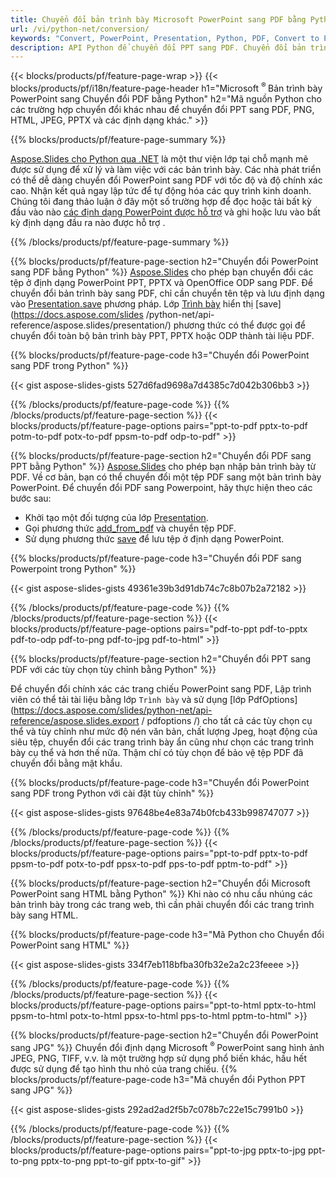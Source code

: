 ```yaml
---
title: Chuyển đổi bản trình bày Microsoft PowerPoint sang PDF bằng Python
url: /vi/python-net/conversion/
keywords: "Convert, PowerPoint, Presentation, Python, PDF, Convert to PDF, PPT to PDF"
description: API Python để chuyển đổi PPT sang PDF. Chuyển đổi bản trình bày sang JPG, PNG và các định dạng khác bằng Python.
---
```


{{< blocks/products/pf/feature-page-wrap >}}
{{< blocks/products/pf/i18n/feature-page-header h1="Microsoft <sup> ® </sup> Bản trình bày PowerPoint sang Chuyển đổi PDF bằng Python" h2="Mã nguồn Python cho các trường hợp chuyển đổi khác nhau để chuyển đổi PPT sang PDF, PNG, HTML, JPEG, PPTX và các định dạng khác." >}}

{{% blocks/products/pf/feature-page-summary %}}

[Aspose.Slides cho Python qua .NET](https://products.aspose.com/slides/vi/python-net/) là một thư viện lớp tại chỗ mạnh mẽ được sử dụng để xử lý và làm việc với các bản trình bày. Các nhà phát triển có thể dễ dàng chuyển đổi PowerPoint sang PDF với tốc độ và độ chính xác cao. Nhận kết quả ngay lập tức để tự động hóa các quy trình kinh doanh. Chúng tôi đang thảo luận ở đây một số trường hợp để đọc hoặc tải bất kỳ đầu vào nào [các định dạng PowerPoint được hỗ trợ](https://docs.aspose.com/slides/python-net/supported-file-formats/) và ghi hoặc lưu vào bất kỳ định dạng đầu ra nào được hỗ trợ . 

{{% /blocks/products/pf/feature-page-summary  %}}

{{% blocks/products/pf/feature-page-section  h2="Chuyển đổi PowerPoint sang PDF bằng Python" %}}
[Aspose.Slides](https://products.aspose.com/slides/vi/python-net/) cho phép bạn chuyển đổi các tệp ở định dạng PowerPoint PPT, PPTX và OpenOffice ODP sang PDF. Để chuyển đổi bản trình bày sang PDF, chỉ cần chuyển tên tệp và lưu định dạng vào [Presentation.save](https://docs.aspose.com/slides/python-net/api-reference/aspose.slides/presentation/) phương pháp. Lớp [Trình bày](https://docs.aspose.com/slides/python-net/api-reference/aspose.slides/presentation/) hiển thị [save](https://docs.aspose.com/slides /python-net/api-reference/aspose.slides/presentation/) phương thức có thể được gọi để chuyển đổi toàn bộ bản trình bày PPT, PPTX hoặc ODP thành tài liệu PDF.

{{% blocks/products/pf/feature-page-code h3="Chuyển đổi PowerPoint sang PDF trong Python" %}}

{{< gist aspose-slides-gists 527d6fad9698a7d4385c7d042b306bb3 >}}

{{% /blocks/products/pf/feature-page-code  %}}
{{% /blocks/products/pf/feature-page-section %}}
{{< blocks/products/pf/feature-page-options pairs="ppt-to-pdf pptx-to-pdf potm-to-pdf potx-to-pdf ppsm-to-pdf odp-to-pdf" >}}

{{% blocks/products/pf/feature-page-section  h2="Chuyển đổi PDF sang PPT bằng Python" %}}
[Aspose.Slides](https://products.aspose.com/slides/vi/python-net/) cho phép bạn nhập bản trình bày từ PDF. Về cơ bản, bạn có thể chuyển đổi một tệp PDF sang một bản trình bày PowerPoint. Để chuyển đổi PDF sang Powerpoint, hãy thực hiện theo các bước sau:
- Khởi tạo một đối tượng của lớp [Presentation](https://docs.aspose.com/slides/python-net/api-reference/aspose.slides/presentation/).
- Gọi phương thức [add_from_pdf](https://docs.aspose.com/slides/python-net/api-reference/aspose.slides/slidecollection/) và chuyển tệp PDF.
- Sử dụng phương thức [save](https://docs.aspose.com/slides/python-net/api-reference/aspose.slides/presentation/) để lưu tệp ở định dạng PowerPoint.

{{% blocks/products/pf/feature-page-code h3="Chuyển đổi PDF sang Powerpoint trong Python" %}}

{{< gist aspose-slides-gists 49361e39b3d91db74c7c8b07b2a72182 >}}

{{% /blocks/products/pf/feature-page-code  %}}
{{% /blocks/products/pf/feature-page-section %}}
{{< blocks/products/pf/feature-page-options pairs="pdf-to-ppt pdf-to-pptx pdf-to-odp pdf-to-png pdf-to-jpg pdf-to-html" >}}

{{% blocks/products/pf/feature-page-section  h2="Chuyển đổi PPT sang PDF với các tùy chọn tùy chỉnh bằng Python" %}}

Để chuyển đổi chính xác các trang chiếu PowerPoint sang PDF, Lập trình viên có thể tải tài liệu bằng lớp `Trình bày` và sử dụng [lớp PdfOptions](https://docs.aspose.com/slides/python-net/api-reference/aspose.slides.export / pdfoptions /) cho tất cả các tùy chọn cụ thể và tùy chỉnh như mức độ nén văn bản, chất lượng Jpeg, hoạt động của siêu tệp, chuyển đổi các trang trình bày ẩn cũng như chọn các trang trình bày cụ thể và hơn thế nữa. Thậm chí có tùy chọn để bảo vệ tệp PDF đã chuyển đổi bằng mật khẩu.

{{% blocks/products/pf/feature-page-code h3="Chuyển đổi PowerPoint sang PDF trong Python với cài đặt tùy chỉnh" %}}

{{< gist aspose-slides-gists 97648be4e83a74b0fcb433b998747077 >}}

{{% /blocks/products/pf/feature-page-code  %}}
{{% /blocks/products/pf/feature-page-section %}}
{{< blocks/products/pf/feature-page-options pairs="ppt-to-pdf pptx-to-pdf ppsm-to-pdf potx-to-pdf ppsx-to-pdf pps-to-pdf pptm-to-pdf" >}}

{{% blocks/products/pf/feature-page-section  h2="Chuyển đổi Microsoft PowerPoint sang HTML bằng Python" %}}
Khi nào có nhu cầu nhúng các bản trình bày trong các trang web, thì cần phải chuyển đổi các trang trình bày sang HTML.

{{% blocks/products/pf/feature-page-code h3="Mã Python cho Chuyển đổi PowerPoint sang HTML" %}}

{{< gist aspose-slides-gists 334f7eb118bfba30fb32e2a2c23feeee >}}

{{% /blocks/products/pf/feature-page-code %}}
{{% /blocks/products/pf/feature-page-section %}}
{{< blocks/products/pf/feature-page-options pairs="ppt-to-html pptx-to-html ppsm-to-html potx-to-html ppsx-to-html pps-to-html pptm-to-html" >}}

{{% blocks/products/pf/feature-page-section  h2="Chuyển đổi PowerPoint sang JPG" %}}
Chuyển đổi định dạng Microsoft <sup> ® </sup> PowerPoint sang hình ảnh JPEG, PNG, TIFF, v.v. là một trường hợp sử dụng phổ biến khác, hầu hết được sử dụng để tạo hình thu nhỏ của trang chiếu. 
{{% blocks/products/pf/feature-page-code h3="Mã chuyển đổi Python PPT sang JPG" %}}

{{< gist aspose-slides-gists 292ad2ad2f5b7c078b7c22e15c7991b0 >}}

{{% /blocks/products/pf/feature-page-code %}}
{{% /blocks/products/pf/feature-page-section %}}
{{< blocks/products/pf/feature-page-options pairs="ppt-to-jpg pptx-to-jpg ppt-to-png pptx-to-png ppt-to-gif pptx-to-gif" >}}